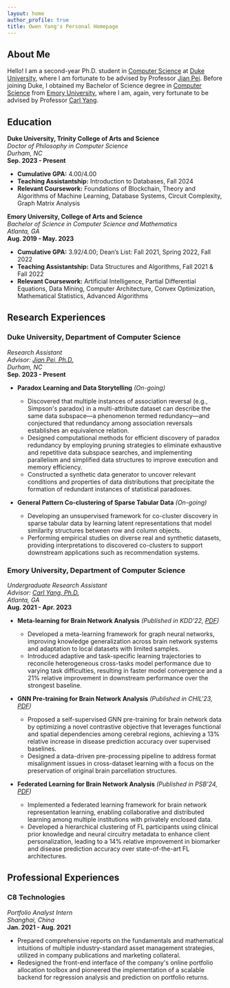 ```yaml
---
layout: home
author_profile: true
title: Owen Yang's Personal Homepage
---
```


<!-- <style>
  body {
    font-size: 16px;
  }
  h1 {
    font-size: 2em;
  }
  /* Add other custom styles here */
</style> -->

## About Me

Hello! I am a second-year Ph.D. student in [Computer Science](https://cs.duke.edu/) at [Duke University](https://duke.edu/), where I am fortunate to be advised by Professor [Jian Pei](https://sites.google.com/view/jpei/jian-peis-homepage). Before joining Duke, I obtained my Bachelor of Science degree in [Computer Science](https://computerscience.emory.edu/) from [Emory University](https://www.emory.edu/home/index.html), where I am, again, very fortunate to be advised by Professor [Carl Yang](https://www.cs.emory.edu/~jyang71/).

## Education

**Duke University, Trinity College of Arts and Science**  
*Doctor of Philosophy in Computer Science*  
*Durham, NC*  
**Sep. 2023 - Present**
- **Cumulative GPA:** 4.00/4.00
- **Teaching Assistantship:** Introduction to Databases, Fall 2024
- **Relevant Coursework:** Foundations of Blockchain, Theory and Algorithms of Machine Learning, Database Systems, Circuit Complexity, Graph Matrix Analysis

**Emory University, College of Arts and Science**  
*Bachelor of Science in Computer Science and Mathematics*  
*Atlanta, GA*  
**Aug. 2019 - May. 2023**
- **Cumulative GPA:** 3.92/4.00; Dean’s List: Fall 2021, Spring 2022, Fall 2022
- **Teaching Assistantship:** Data Structures and Algorithms, Fall 2021 & Fall 2022
- **Relevant Coursework:** Artificial Intelligence, Partial Differential Equations, Data Mining, Computer Architecture, Convex Optimization, Mathematical Statistics, Advanced Algorithms

## Research Experiences

### Duke University, Department of Computer Science
*Research Assistant*  
*Advisor: [Jian Pei, Ph.D.](https://sites.google.com/view/jpei/jian-peis-homepage)*  
*Durham, NC*  
**Sep. 2023 - Present**

- **Paradox Learning and Data Storytelling** *(On-going)*
  - Discovered that multiple instances of association reversal (e.g., Simpson's paradox) in a multi-attribute dataset can describe the same data subspace—a phenomenon termed redundancy—and conjectured that redundancy among association reversals establishes an equivalence relation.
  - Designed computational methods for efficient discovery of paradox redundancy by employing pruning strategies to eliminate exhaustive and repetitive data subspace searches, and implementing parallelism and simplified data structures to improve execution and memory efficiency.
  - Constructed a synthetic data generator to uncover relevant conditions and properties of data distributions that precipitate the formation of redundant instances of statistical paradoxes.

- **General Pattern Co-clustering of Sparse Tabular Data** *(On-going)*
  - Developing an unsupervised framework for co-cluster discovery in sparse tabular data by learning latent representations that model similarity structures between row and column objects.
  - Performing empirical studies on diverse real and synthetic datasets, providing interpretations to discovered co-clusters to support downstream applications such as recommendation systems.

### Emory University, Department of Computer Science
*Undergraduate Research Assistant*  
*Advisor: [Carl Yang, Ph.D.](https://www.cs.emory.edu/~jyang71/)*  
*Atlanta, GA*  
**Aug. 2021 - Apr. 2023**

- **Meta-learning for Brain Network Analysis** *(Published in KDD'22, [PDF](https://arxiv.org/pdf/2206.04486.pdf))*
  - Developed a meta-learning framework for graph neural networks, improving knowledge generalization across brain network systems and adaptation to local datasets with limited samples.
  - Introduced adaptive and task-specific learning trajectories to reconcile heterogeneous cross-tasks model performance due to varying task difficulties, resulting in faster model convergence and a 21% relative improvement in downstream performance over the strongest baseline.

- **GNN Pre-training for Brain Network Analysis** *(Published in CHIL'23, [PDF](https://www.cs.emory.edu/~jyang71/files/ptgb.pdf))*
  - Proposed a self-supervised GNN pre-training for brain network data by optimizing a novel contrastive objective that leverages functional and spatial dependencies among cerebral regions, achieving a 13% relative increase in disease prediction accuracy over supervised baselines.
  - Designed a data-driven pre-processing pipeline to address format misalignment issues in cross-dataset learning with a focus on the preservation of original brain parcellation structures.

- **Federated Learning for Brain Network Analysis** *(Published in PSB'24, [PDF](https://www.cs.emory.edu/~jyang71/files/fedbrain.pdf))*
  - Implemented a federated learning framework for brain network representation learning, enabling collaborative and distributed learning among multiple institutions with privately enclosed data.
  - Developed a hierarchical clustering of FL participants using clinical prior knowledge and neural circuitry metadata to enhance client personalization, leading to a 14% relative improvement in biomarker and disease prediction accuracy over state-of-the-art FL architectures.

## Professional Experiences

### C8 Technologies
*Portfolio Analyst Intern*  
*Shanghai, China*  
**Jan. 2021 - Aug. 2021**
- Prepared comprehensive reports on the fundamentals and mathematical intuitions of multiple industry-standard asset management strategies, utilized in company publications and marketing collateral.
- Redesigned the front-end interface of the company's online portfolio allocation toolbox and pioneered the implementation of a scalable backend for regression analysis and prediction on portfolio returns.